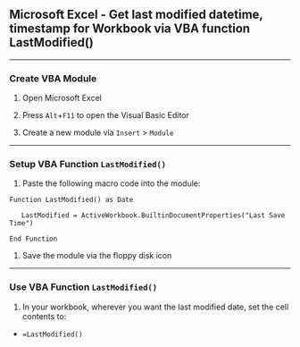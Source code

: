 
## Microsoft Excel - Get last modified datetime, timestamp for Workbook via VBA function LastModified()

***
### Create VBA Module

1. Open Microsoft Excel

1. Press `Alt`+`F11` to open the Visual Basic Editor

1. Create a new module via `Insert` > `Module`

***
### Setup VBA Function `LastModified()`

1. Paste the following macro code into the module:
```vba
Function LastModified() as Date

   LastModified = ActiveWorkbook.BuiltinDocumentProperties("Last Save Time")
   
End Function
```

1. Save the module via the floppy disk icon

***
### Use VBA Function `LastModified()`

1. In your workbook, wherever you want the last modified date, set the cell contents to:
  - `=LastModified()`


<!--
# ------------------------------------------------------------
#
# Citation(s)
#
#   www.techonthenet.com  |  "MS Excel: Function that returns Last Modified date for Workbook"  |  https://www.techonthenet.com/excel/macros/last_modified.php
#
# ------------------------------------------------------------
-->